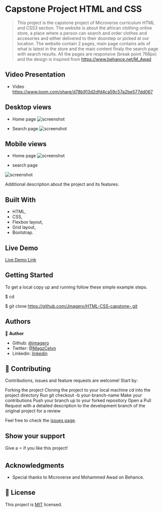 # Capstone Project HTML and CSS

> This project is the capstone project of Microverse curriculum HTML and CSS3 section. The website is about the african clothing online store, a place where a person can search and order clothes and accesories and either delivered to their doorstep or picked at our location. The website contain 2 pages, main page contains ads of what is latest in the store and the main content finaly the search page with search results. All the pages are responsive (break point 768px) and the design is inspired from https://www.behance.net/M_Awad

## Video Presentation
- Video
https://www.loom.com/share/d78b913d2dfd4ca59c57a2be577dd067

## Desktop views
- Home page
![screenshot](https://user-images.githubusercontent.com/52098394/80976796-8dfb8e00-8e2c-11ea-9af9-0ba4b3518329.png)

- Search page
![screenshot](https://user-images.githubusercontent.com/52098394/80977178-0a8e6c80-8e2d-11ea-8832-863853be8756.png)

## Mobile views
- Home page
![screenshot](https://user-images.githubusercontent.com/52098394/80977376-50e3cb80-8e2d-11ea-8f9c-c166e5ae1b17.png)

- search page

![screenshot](https://user-images.githubusercontent.com/52098394/80977470-6fe25d80-8e2d-11ea-92e6-b9de7dbbe215.png)

Additional description about the project and its features.

## Built With

- HTML,
- CSS,
- Flexbox layout,
- Grid layout,
- Bootstrap.

## Live Demo

[Live Demo Link](https://rawcdn.githack.com/Jmagero/HTML-CSS-capstone-/3ddf7c2e0853143234b25f8591d41dd0fe90f359/index.html)


## Getting Started

To get a local copy up and running follow these simple example steps.

$ cd

$ git clone https://github.com/Jmagero/HTML-CSS-capstone-.git



## Authors

👤 **Author**

- Github: [@jmagero](https://github.com/Jmagero)
- Twitter: [@MagzCelyn](https://twitter.com/MagzCelyn)
- Linkedin: [linkedin](https://linkedin.com/linkedinhandle)

## 🤝 Contributing

Contributions, issues and feature requests are welcome! Start by:

Forking the project
Cloning the project to your local machine
cd into the project directory
Run git checkout -b your-branch-name
Make your contributions
Push your branch up to your forked repository
Open a Pull Request with a detailed description to the development branch of the original project for a review

Feel free to check the [issues page](https://github.com/Jmagero/HTML-CSS-capstone-/issues).

## Show your support

Give a ⭐️ if you like this project!

## Acknowledgments

- Special thanks to Microverse and Mohammed Awad on Behance.

## 📝 License

This project is [MIT](lic.url) licensed.
